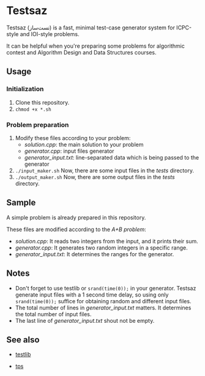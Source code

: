 # Testsaz

Testsaz (تست‌ساز) is a fast, minimal test-case generator system for ICPC-style and IOI-style problems.

It can be helpful when you're preparing some problems for algorithmic contest and Algorithm Design and Data Structures courses.

##  Usage

### Initialization

1. Clone this repository.
2. ```chmod +x *.sh```

### Problem preparation

1. Modify these files according to your problem:
   - *solution.cpp*: the main solution to your problem
   - *generator.cpp*: input files generator
   - *generator_input.txt*: line-separated data which is being passed to the generator
2. ```./input_maker.sh```
   Now, there are some input files in the *tests* directory.
3. ```./output_maker.sh```
   Now, there are some output files in the *tests* directory.

## Sample

A simple problem is already prepared in this repository.

These files are modified according to the *A+B problem*:

- *solution.cpp*: It reads two integers from the input, and it prints their sum.
- *generator.cpp*: It generates two random integers in a specific range.
- *generator_input.txt*: It determines the ranges for the generator.

## Notes

- Don't forget to use testlib or ```srand(time(0));``` in your generator. Testsaz generate input files with a 1 second time delay, so using only ```srand(time(0));``` suffice for obtaining random and different input files.
- The total number of lines in *generator_input.txt* matters. It determines the total number of input files.
- The last line of *generator_input.txt* shout not be empty.

## See also

- [testlib](https://github.com/MikeMirzayanov/testlib)

- [tps](https://github.com/ioi-2017/tps)

  ​